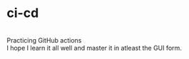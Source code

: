 # ci-cd
<br>
Practicing GitHub actions
<br>
I hope I learn it all well and master it in atleast the GUI form.
